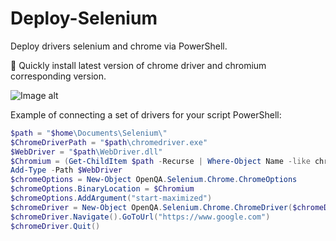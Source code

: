 # Deploy-Selenium

Deploy drivers selenium and chrome via PowerShell.

🚀 Quickly install latest version of chrome driver and chromium corresponding version.

![Image alt](https://github.com/Lifailon/Deploy-Selenium/blob/rsa/Example.gif)

Example of connecting a set of drivers for your script PowerShell:

```PowerShell
$path = "$home\Documents\Selenium\"
$ChromeDriverPath = "$path\chromedriver.exe"
$WebDriver = "$path\WebDriver.dll"
$Chromium = (Get-ChildItem $path -Recurse | Where-Object Name -like chrome.exe).FullName
Add-Type -Path $WebDriver
$chromeOptions = New-Object OpenQA.Selenium.Chrome.ChromeOptions
$chromeOptions.BinaryLocation = $Chromium
$chromeOptions.AddArgument("start-maximized")
$chromeDriver = New-Object OpenQA.Selenium.Chrome.ChromeDriver($chromeDriverPath, $chromeOptions)
$chromeDriver.Navigate().GoToUrl("https://www.google.com")
$chromeDriver.Quit()
```
